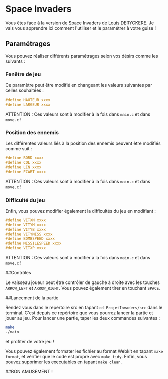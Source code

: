 # Space Invaders

Vous êtes face à la version de Space Invaders de Louis DERYCKERE. Je vais vous apprendre ici comment l'utiliser et le paramétrer à votre guise !

## Paramétrages

Vous pouvez réaliser différents paramétrages selon vos désirs comme les suivants :

### Fenêtre de jeu


Ce paramètre peut être modifié en changeant les valeurs suivantes par celles souhaitées :

```c
#define HAUTEUR xxxx
#define LARGEUR xxxx
```

ATTENTION : Ces valeurs sont à modifier à la fois dans `main.c` et dans `move.c` !

### Position des ennemis

Les différentes valeurs liés à la position des ennemis peuvent être modifiés comme suit :

```c
#define BORD xxxx
#define COL xxxx
#define LIN xxxx
#define ECART xxxx
```

ATTENTION : Ces valeurs sont à modifier à la fois dans `main.c` et dans `move.c` !

### Difficulté du jeu

Enfin, vous pouvez modifier également la difficultés du jeu en modifiant :

```c
#define VITXM xxxx
#define VITYM xxxx
#define VITYB xxxx
#define VITYMISS xxxx
#define BOMBSPEED xxxx
#define MISSILESPEED xxxx
#define VITXP xxxx
```

ATTENTION : Ces valeurs sont à modifier à la fois dans `main.c` et dans `move.c` !

##Contrôles

Le vaisseau joueur peut être contrôler de gauche à droite avec les touches `ARROW_LEFT` et `ARROW_RIGHT`. Vous pouvez également tirer en touchant `SPACE`.

##Lancement de la partie

Rendez vous dans le repertoire src en tapant `cd ProjetInvaders/src` dans le terminal. C'est depuis ce repértoire que vous pourrez lancer la partie et jouer au jeu. Pour lancer une partie, taper les deux commandes suivantes :

```bash
make
./main
```

et profiter de votre jeu !

Vous pouvez également formater les fichier au format Webkit en tapant `make format`, et vérifier que le code est propre avec `make tidy`. Enfin, vous pouvez supprimer les executables en tapant `make clean`. 

##BON AMUSEMENT !
